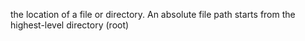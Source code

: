 the location of a file or directory.
An absolute file path starts from the highest-level directory (root)